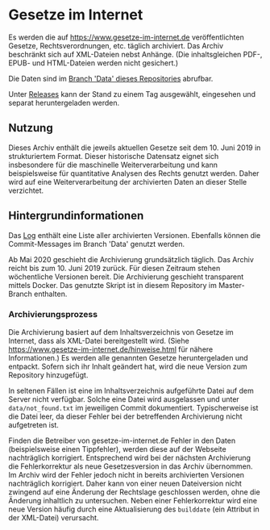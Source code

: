 # Gesetze im Internet

Es werden die auf https://www.gesetze-im-internet.de veröffentlichten Gesetze, Rechtsverordnungen, etc. täglich archiviert. 
Das Archiv beschränkt sich auf XML-Dateien nebst Anhänge. (Die inhaltsgleichen PDF-, EPUB- und HTML-Dateien werden nicht gesichert.)

Die Daten sind im [Branch 'Data' dieses Repositories](https://github.com/QuantLaw/gesetze-im-internet/tree/data) 
abrufbar.

Unter [Releases](https://github.com/QuantLaw/gesetze-im-internet/releases) 
kann der Stand zu einem Tag ausgewählt, eingesehen und separat heruntergeladen werden.


## Nutzung

Dieses Archiv enthält die jeweils aktuellen Gesetze seit dem 10. Juni 2019 in strukturiertem Format. 
Dieser historische Datensatz eignet sich insbesondere für die maschinelle Weiterverarbeitung 
und kann beispielsweise für quantitative Analysen des Rechts genutzt werden. 
Daher wird auf eine Weiterverarbeitung der archivierten Daten an dieser Stelle verzichtet.


## Hintergrundinformationen

Das [Log](https://github.com/QuantLaw/gesetze-im-internet/blob/data/data/log.md) 
enthält eine Liste aller archivierten Versionen.
Ebenfalls können die Commit-Messages im Branch 'Data' genutzt werden.

Ab Mai 2020 geschieht die Archivierung grundsätzlich täglich.
Das Archiv reicht bis zum 10. Juni 2019 zurück. 
Für diesen Zeitraum stehen wöchentliche Versionen bereit.
Die Archivierung geschieht transparent mittels Docker. Das genutzte Skript ist in diesem Repository im Master-Branch enthalten.

### Archivierungsprozess

Die Archivierung basiert auf dem Inhaltsverzeichnis von Gesetze im Internet, dass als XML-Datei bereitgestellt wird. 
(Siehe https://www.gesetze-im-internet.de/hinweise.html für nähere Informationen.)
Es werden alle genannten Gesetze heruntergeladen und entpackt. Sofern sich ihr Inhalt geändert hat, 
wird die neue Version zum Repository hinzugefügt.

In seltenen Fällen ist eine im Inhaltsverzeichnis aufgeführte Datei auf dem Server nicht verfügbar. 
Solche eine Datei wird ausgelassen und unter `data/not_found.txt` im jeweiligen Commit dokumentiert. 
Typischerweise ist die Datei leer, da dieser Fehler bei der betreffenden Archivierung nicht aufgetreten ist.

Finden die Betreiber von gesetze-im-internet.de Fehler in den Daten (beispielsweise einen Tippfehler), 
werden diese auf der Webseite nachträglich korrigiert.
Entsprechend wird bei der nächsten Archivierung die Fehlerkorrektur als neue Gesetzesversion in das Archiv übernommen.
Im Archiv wird der Fehler jedoch nicht in bereits archivierten Versionen nachträglich korrigiert. 
Daher kann von einer neuen Dateiversion nicht zwingend auf eine Änderung der Rechtslage geschlossen werden,
ohne die Änderung inhaltlich zu untersuchen.
Neben einer Fehlerkorrektur wird eine neue Version häufig durch eine Aktualisierung des `builddate` 
(ein Attribut in der XML-Datei) verursacht.
